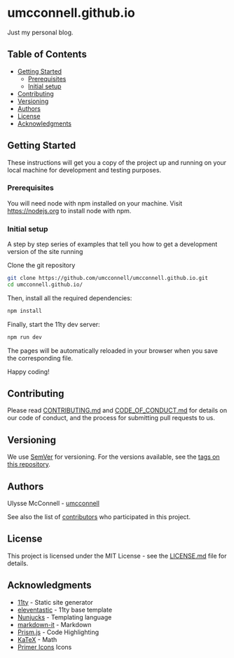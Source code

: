 # umcconnell.github.io

Just my personal blog.

## Table of Contents

-   [Getting Started](#getting-started)
    -   [Prerequisites](#prerequisites)
    -   [Initial setup](#initial-setup)
-   [Contributing](#contributing)
-   [Versioning](#versioning)
-   [Authors](#authors)
-   [License](#license)
-   [Acknowledgments](#acknowledgments)

## Getting Started

These instructions will get you a copy of the project up and running on your
local machine for development and testing purposes.

### Prerequisites

You will need node with npm installed on your machine. Visit https://nodejs.org
to install node with npm.

### Initial setup

A step by step series of examples that tell you how to get a development
version of the site running

Clone the git repository

```bash
git clone https://github.com/umcconnell/umcconnell.github.io.git
cd umcconnell.github.io/
```

Then, install all the required dependencies:

```bash
npm install
```

Finally, start the 11ty dev server:

```bash
npm run dev
```

The pages will be automatically reloaded in your browser when you save the
corresponding file.

Happy coding!

## Contributing

Please read [CONTRIBUTING.md](CONTRIBUTING.md) and
[CODE_OF_CONDUCT.md](CODE_OF_CONDUCT.md) for details on our code of conduct, and
the process for submitting pull requests to us.

## Versioning

We use [SemVer](http://semver.org/) for versioning. For the versions available,
see the [tags on this repository](https://github.com/umcconnell/umcconnell.github.io/tags).

## Authors

Ulysse McConnell - [umcconnell](https://github.com/umcconnell/)

See also the list of
[contributors](https://github.com/umcconnell/umcconnell.github.io/contributors)
who participated in this project.

## License

This project is licensed under the MIT License - see the
[LICENSE.md](LICENSE.md) file for details.

## Acknowledgments

-   [11ty](https://www.11ty.dev/) - Static site generator
-   [eleventastic](https://github.com/maxboeck/eleventastic) - 11ty base template
-   [Nunjucks](https://mozilla.github.io/nunjucks/) - Templating language
-   [markdown-it](https://github.com/markdown-it/markdown-it) - Markdown
-   [Prism.js](https://prismjs.com/) - Code Highlighting
-   [KaTeX](https://katex.org/) - Math
-   [Primer Icons](https://primer.style/octicons/) Icons
